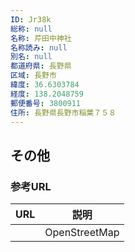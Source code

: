 ```yaml
---
ID: Jr38k
総称: null
名称: 芹田中神社
名称読み: null
別名: null
都道府県: 長野県
区域: 長野市
緯度: 36.6303784
経度: 138.2048759
郵便番号: 3800911
住所: 長野県長野市稲葉７５８
---
```


## その他

### 参考URL

| URL | 説明          |
| --- | ------------- |
|     | OpenStreetMap |
